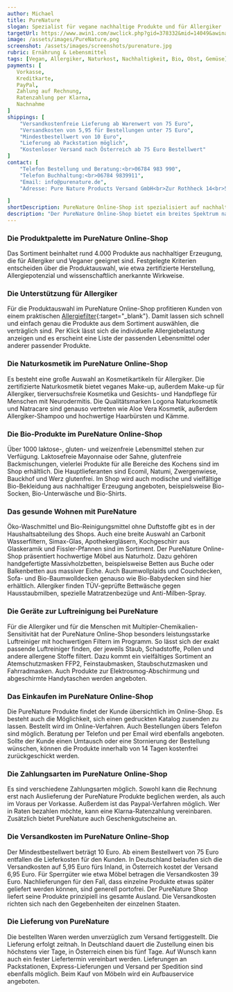 ```yaml
---
author: Michael
title: PureNature
slogan: Spezialist für vegane nachhaltige Produkte und für Allergiker
targetUrl: https://www.awin1.com/awclick.php?gid=378332&mid=14049&awinaffid=731132&linkid=2533240&clickref=
image: /assets/images/PureNature.png
screenshot: /assets/images/screenshots/purenature.jpg
rubric: Ernährung & Lebensmittel
tags: [Vegan, Allergiker, Naturkost, Nachhaltigkeit, Bio, Obst, Gemüse]
payments: [
   Vorkasse,
   Kreditkarte,
   PayPal,
   Zahlung auf Rechnung,
   Ratenzahlung per Klarna,
   Nachnahme
]
shippings: [
    "Versandkostenfreie Lieferung ab Warenwert von 75 Euro",
    "Versandkosten von 5,95 für Bestellungen unter 75 Euro",
    "Mindestbestellwert von 10 Euro",
    "Lieferung ab Packstation möglich",
    "Kostenloser Versand nach Österreich ab 75 Euro Bestellwert"
]
contact: [
    "Telefon Bestellung und Beratung:<br>06784 983 990",
    "Telefon Buchhaltung:<br>06784 9839911",
    "Email: info@purenature.de",
    "Adresse: Pure Nature Products Versand GmbH<br>Zur Rothheck 14<br>55743 Idar-Oberstein"

]
shortDescription: PureNature Online-Shop ist spezialisiert auf nachhaltige Produkte für die Allergiker und das vegane Leben aus den verschiedensten Bereichen.
description: "Der PureNature Online-Shop bietet ein breites Spektrum natürlicher Erzeugnisse. Das Sortiment reicht von Bio-Lebensmitteln bis zu nachhaltigen Artikeln rund ums Wohnen. Die Philosophie des Familienunternehmens: Mit hochwertigen Produkten, kompetenten Mitarbeitern und fundiertem Know-How Gesundheit und Nachhaltigkeit für die Kunden zu ermöglichen."
---
```


### Die Produktpalette im PureNature Online-Shop

Das Sortiment beinhaltet rund 4.000 Produkte aus nachhaltiger Erzeugung, die für Allergiker und Veganer geeignet sind. Festgelegte Kriterien entscheiden über die Produktauswahl, wie etwa zertifizierte Herstellung, Allergiepotenzial und wissenschaftlich anerkannte Wirkweise.

### Die Unterstützung für Allergiker

Für die Produktauswahl im PureNature Online-Shop profitieren Kunden von einem praktischen [Allergiefilter](https://www.purenature.de/filter){:target="_blank"}. Damit lassen sich schnell und einfach genau die Produkte aus dem Sortiment auswählen, die verträglich sind. Per Klick lässt sich die individuelle Allergiebelastung anzeigen und es erscheint eine Liste der passenden Lebensmittel oder anderer passender Produkte.

### Die Naturkosmetik im PureNature Online-Shop

Es besteht eine große Auswahl an Kosmetikartikeln für Allergiker. Die zertifizierte Naturkosmetik bietet veganes Make-up, außerdem Make-up für Allergiker, tierversuchsfreie Kosmetika und Gesichts- und Handpflege für Menschen mit Neurodermitis. Die Qualitätsmarken Logona Naturkosmetik und Natracare sind genauso vertreten wie Aloe Vera Kosmetik, außerdem Allergiker-Shampoo und hochwertige Haarbürsten und Kämme.

### Die Bio-Produkte im PureNature Online-Shop

Über 1000 laktose-, gluten- und weizenfreie Lebensmittel stehen zur Verfügung. Laktosefreie Mayonnaise oder Sahne, glutenfreie Backmischungen, vielerlei Produkte für alle Bereiche des Kochens sind im Shop erhältlich. Die Hauptlieferanten sind Ecomil, Natumi, Zwergenwiese, Bauckhof und Werz glutenfrei. Im Shop wird auch modische und vielfältige Bio-Bekleidung aus nachhaltiger Erzeugung angeboten, beispielsweise Bio-Socken, Bio-Unterwäsche und Bio-Shirts. 

### Das gesunde Wohnen mit PureNature

Öko-Waschmittel und Bio-Reinigungsmittel ohne Duftstoffe gibt es in der Haushaltsabteilung des Shops. Auch eine breite Auswahl an Carbonit Wasserfiltern, Simax-Glas, Apothekergläsern, Kochgeschirr aus Glaskeramik und Fissler-Pfannen sind im Sortiment. Der PureNature Online-Shop präsentiert hochwertige Möbel aus Naturholz. Dazu gehören handgefertigte Massivholzbetten, beispielsweise Betten aus Buche oder Balkenbetten aus massiver Eiche. Auch Baumwollplaids und Couchdecken, Sofa- und Bio-Baumwolldecken genauso wie Bio-Babydecken sind hier erhältlich. Allergiker finden TÜV-geprüfte Bettwäsche gegen Hausstaubmilben, spezielle Matratzenbezüge und Anti-Milben-Spray. 

### Die Geräte zur Luftreinigung bei PureNature

Für die Allergiker und für die Menschen mit Multipler-Chemikalien-Sensitivität hat der PureNature Online-Shop besonders leistungsstarke Luftreiniger mit hochwertigen Filtern im Programm. So lässt sich der exakt passende Luftreiniger finden, der jeweils Staub, Schadstoffe, Pollen und andere allergene Stoffe filtert. Dazu kommt ein vielfältiges Sortiment an Atemschutzmasken FFP2, Feinstaubmasken, Staubschutzmasken und Fahrradmasken. Auch Produkte zur Elektrosmog-Abschirmung und abgeschirmte Handytaschen werden angeboten. 

### Das Einkaufen im PureNature Online-Shop

Die PureNature Produkte findet der Kunde übersichtlich im Online-Shop. Es besteht auch die Möglichkeit, sich einen gedruckten Katalog zusenden zu lassen. Bestellt wird im Online-Verfahren. Auch Bestellungen übers Telefon sind möglich. Beratung per Telefon und per Email wird ebenfalls angeboten. Sollte der Kunde einen Umtausch oder eine Stornierung der Bestellung wünschen, können die Produkte innerhalb von 14 Tagen kostenfrei zurückgeschickt werden. 

### Die Zahlungsarten im PureNature Online-Shop

Es sind verschiedene Zahlungsarten möglich. Sowohl kann die Rechnung erst nach Auslieferung der PureNature Produkte beglichen werden, als auch im Voraus per Vorkasse. Außerdem ist das Paypal-Verfahren möglich. Wer in Raten bezahlen möchte, kann eine Klarna-Ratenzahlung vereinbaren. Zusätzlich bietet PureNature auch Geschenkgutscheine an. 

### Die Versandkosten im PureNature Online-Shop

Der Mindestbestellwert beträgt 10 Euro. Ab einem Bestellwert von 75 Euro entfallen die Lieferkosten für den Kunden. In Deutschland belaufen sich die Versandkosten auf 5,95 Euro fürs Inland, in Österreich kostet der Versand 6,95 Euro. Für Sperrgüter wie etwa Möbel betragen die Versandkosten 39 Euro. Nachlieferungen für den Fall, dass einzelne Produkte etwas später geliefert werden können, sind generell portofrei. Der PureNature Shop liefert seine Produkte prinzipiell ins gesamte Ausland. Die Versandkosten richten sich nach den Gegebenheiten der einzelnen Staaten. 

### Die Lieferung von PureNature

Die bestellten Waren werden unverzüglich zum Versand fertiggestellt. Die Lieferung erfolgt zeitnah. In Deutschland dauert die Zustellung einen bis höchstens vier Tage, in Österreich einen bis fünf Tage. Auf Wunsch kann auch ein fester Liefertermin vereinbart werden. Lieferungen an Packstationen, Express-Lieferungen und Versand per Spedition sind ebenfalls möglich. Beim Kauf von Möbeln wird ein Aufbauservice angeboten.


